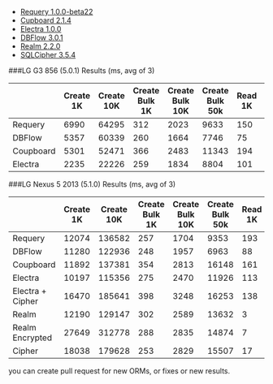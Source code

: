 * [Requery 1.0.0-beta22][1]
* [Cupboard 2.1.4][2]
* [Electra 1.0.0][3]
* [DBFlow 3.0.1][4]
* [Realm 2.2.0][5]
* [SQLCipher 3.5.4][6]

###LG G3 856 (5.0.1) Results (ms, avg of 3)

|           | Create 1K | Create 10K | Create Bulk 1K | Create Bulk 10K | Create Bulk 50k | Read 1K | Read 10K | Read 50k |
|-----------|-----------|------------|----------------|-----------------|-----------------|---------|----------|----------|
| Requery   | 6990      | 64295      | 312            | 2023            | 9633            | 150     | 2446     | 15008    |
| DBFlow    | 5357      | 60339      | 260            | 1664            | 7746            | 75      | 1042     | 10662    |
| Coupboard | 5301      | 52471      | 366            | 2483            | 11343           | 194     | 1582     | 12071    |
| Electra   | 2235      | 22226      | 259            | 1834            | 8804            | 101     | 948      | 7798     |

###LG Nexus 5 2013 (5.1.0) Results (ms, avg of 3)

|                 | Create 1K | Create 10K | Create Bulk 1K | Create Bulk 10K | Create Bulk 50k | Read 1K | Read 10K | Read 50k |
|-----------------|-----------|------------|----------------|-----------------|-----------------|---------|----------|----------|
| Requery         | 12074     | 136582     | 257            | 1704            | 9353            | 193     | 2073     | 16688    |
| DBFlow          | 11280     | 122936     | 248            | 1957            | 6963            | 88      | 1027     | 10484    |
| Coupboard       | 11892     | 137381     | 354            | 2813            | 16148           | 161     | 2292     | 18068    |
| Electra         | 10197     | 115356     | 275            | 2470            | 11926           | 113     | 1506     | 13381    |
| Electra + Cipher| 16470     | 185641     | 398            | 3248            | 16253           | 138     | 3297     | 16772    |
| Realm           | 12190     | 129147     | 302            | 2589            | 13632           | 3       | 6        | 47       |
| Realm Encrypted | 27649     | 312778     | 288            | 2835            | 14874           | 7       | 11       | 36       |
| Cipher          | 18038     | 179628     | 253            | 2829            | 15507           | 17      | 987      | 1257     |

[1]: https://github.com/requery/requery
[2]: https://bitbucket.org/littlerobots/cupboard
[3]: https://bitbucket.org/txdrive/electra
[4]: https://github.com/Raizlabs/DBFlow
[5]: https://realm.io/docs/java/2.2.0/
[6]: https://www.zetetic.net/sqlcipher/sqlcipher-for-android/

you can create pull request for new ORMs, or fixes or new results.
